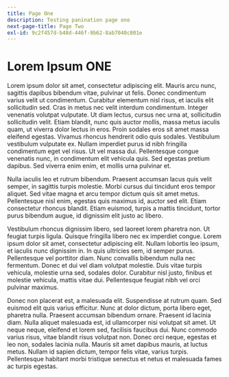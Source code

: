 ```yaml
---
title: Page One
description: Testing panination page one
next-page-title: Page Two
exl-id: 9c2f457d-b48d-446f-9b62-8ab7040c801e
---
```

# Lorem Ipsum ONE

Lorem ipsum dolor sit amet, consectetur adipiscing elit. Mauris arcu nunc, sagittis dapibus bibendum vitae, pulvinar ut felis. Donec condimentum varius velit ut condimentum. Curabitur elementum nisl risus, et iaculis elit sollicitudin sed. Cras in metus nec velit interdum condimentum. Integer venenatis volutpat vulputate. Ut diam lectus, cursus nec urna at, sollicitudin sollicitudin velit. Etiam blandit, nunc quis auctor mollis, massa metus iaculis quam, ut viverra dolor lectus in eros. Proin sodales eros sit amet massa eleifend egestas. Vivamus rhoncus hendrerit odio quis sodales. Vestibulum vestibulum vulputate ex. Nullam imperdiet purus id nibh fringilla condimentum eget vel risus. Ut vel massa dui. Pellentesque congue venenatis nunc, in condimentum elit vehicula quis. Sed egestas pretium dapibus. Sed viverra enim enim, et mollis urna pulvinar et.

Nulla iaculis leo et rutrum bibendum. Praesent accumsan lacus quis velit semper, in sagittis turpis molestie. Morbi cursus dui tincidunt eros tempor aliquet. Sed vitae magna et arcu tempor dictum quis sit amet metus. Pellentesque nisl enim, egestas quis maximus id, auctor sed elit. Etiam consectetur rhoncus blandit. Etiam euismod, turpis a mattis tincidunt, tortor purus bibendum augue, id dignissim elit justo ac libero.

Vestibulum rhoncus dignissim libero, sed laoreet lorem pharetra non. Ut feugiat turpis ligula. Quisque fringilla libero nec ex imperdiet congue. Lorem ipsum dolor sit amet, consectetur adipiscing elit. Nullam lobortis leo ipsum, et iaculis nunc dignissim in. In quis ultricies sem, id semper purus. Pellentesque vel porttitor diam. Nunc convallis bibendum nulla nec fermentum. Donec et dui vel diam volutpat molestie. Duis vitae turpis vehicula, molestie urna sed, sodales dolor. Curabitur nisl justo, finibus et molestie vehicula, mattis vitae dui. Pellentesque feugiat nibh vel orci pulvinar maximus.

Donec non placerat est, a malesuada elit. Suspendisse at rutrum quam. Sed euismod elit quis varius efficitur. Nunc at dolor dictum, porta libero eget, pharetra nulla. Praesent accumsan bibendum ornare. Praesent id lacinia diam. Nulla aliquet malesuada est, id ullamcorper nisi volutpat sit amet. Ut neque neque, eleifend et lorem sed, facilisis faucibus dui. Nunc commodo varius risus, vitae blandit risus volutpat non. Donec orci neque, egestas et leo non, sodales lacinia nulla. Mauris sit amet dapibus mauris, at luctus metus. Nullam id sapien dictum, tempor felis vitae, varius turpis. Pellentesque habitant morbi tristique senectus et netus et malesuada fames ac turpis egestas.

